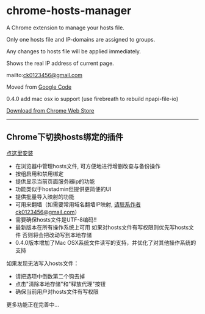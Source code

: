 chrome-hosts-manager
====================

A Chrome extension to manage your hosts file.

Only one hosts file and IP-domains are assigned to groups.

Any changes to hosts file will be applied immediately.

Shows the real IP address of current page.

mailto:ck0123456@gmail.com

Moved from [Google Code](https://code.google.com/p/chrome-hosts-manager/)

0.4.0 add mac osx io support (use firebreath to rebuild npapi-file-io)

[Download from Chrome Web Store](https://chrome.google.com/webstore/detail/kpfmckjjpabojdhlncnccfhkfhbmnjfi)

* * *

Chrome下切换hosts绑定的插件
--------------------

[点这里安装](https://chrome.google.com/webstore/detail/kpfmckjjpabojdhlncnccfhkfhbmnjfi)

* 在浏览器中管理hosts文件, 可方便地进行增删改查与备份操作
* 按组启用和禁用绑定
* 提供显示当前页面服务器ip的功能
* 功能类似于hostadmin但提供更简便的UI
* 提供批量导入映射的功能
* 可用来翻墙（如需要常用域名翻墙IP映射, 请联系作者ck0123456@gmail.com）
* 需要确保hosts文件是UTF-8编码!!
* 最新版本在所有操作系统上可用 如果对hosts文件有写权限则优先写hosts文件 否则将会把改动写到本地存储
* 0.4.0版本增加了Mac OSX系统文件读写的支持，并优化了对其他操作系统的支持

如果发现无法写入hosts文件：
* 请把选项中倒数第二个钩去掉
* 点击"清除本地存储"和"释放代理"按钮
* 确保当前用户对hosts文件有写权限

更多功能正在完善中...
